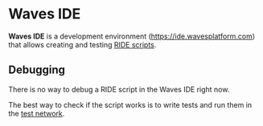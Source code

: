 # Waves IDE

 **Waves IDE** is a development environment (<https://ide.wavesplatform.com>) that allows creating and testing [RIDE scripts](/en/ride/script.md).

## Debugging

There is no way to debug a RIDE script in the Waves IDE right now.

The best way to check if the script works is to write tests and run them in the [test network](/en/blockchain/blockchain-network/test-network.md).
